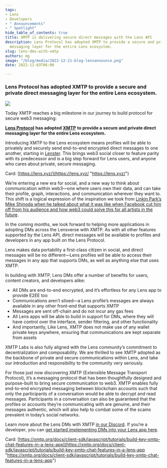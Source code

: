 ```yaml
---
tags:
- Lens
- Developers
- " Announcements"
- " Spotlight"
hide_table_of_contents: true
title: XMTP is delivering secure direct messages with the Lens API
description: Lens Protocol has adopted XMTP to provide a secure and private direct
  messaging layer for the entire Lens ecosystem.
slug: lens-dms-with-xmtp
authors: mg
image: "/blog/media/2022-12-21-blog-lensannounce.png"
date: 2022-11-03T06:00

---
```

### Lens Protocol has adopted XMTP to provide a secure and private direct messaging layer for the entire Lens ecosystem.

![](/blog/media/2022-12-21-blog-lensannounce.png)

Today XMTP reaches a big milestone in our journey to build protocol for secure web3 messaging:

[**Lens Protocol**](https://lens.xyz/) **has adopted** [**XMTP**](https://xmtp.org/) **to provide a secure and private direct messaging layer for the entire Lens ecosystem.**

Introducing XMTP to the Lens ecosystem means profiles will be able to privately and securely send end-to-end encrypted direct messages to one another, starting in [Lenster](https://lenster.xyz/). This brings web3 social closer to feature parity with its predecessor and is a big step forward for Lens users, and anyone who cares about private, secure messaging.

Card: [https://lens.xyz/](https://lens.xyz/ "https://lens.xyz/")

We’re entering a new era for social, and a new way to think about communication within web3—one where users own their data, and can take their profile, graph, interactions, and communication wherever they want to. This shift is a logical expression of the inspiration we took from [Linkin Park’s Mike Shinoda when he talked about what it was like when Facebook cut him off from his audience and how web3 could solve this for all artists in the future](https://blog.xmtp.com/xmtp-origin-story/).

In the coming months, we look forward to helping more applications in adopting DMs across the Lensverse with XMTP. As with all other features supported by the Lens API, direct messages will be available to profiles and developers in any app built on the Lens Protocol.

Lens makes data portability a first-class citizen in social, and direct messages will be no different—Lens profiles will be able to access their messages in any app that supports DMs, as well as anything else that uses XMTP.

In building with XMTP, Lens DMs offer a number of benefits for users, content creators, and developers alike:

* All DMs are end-to-end encrypted, and it’s effortless for any Lens app to provide E2EE too
* Communications aren’t siloed—a Lens profile’s messages are always available in any other front-end that supports XMTP
* Messages are sent off-chain and do not incur any gas fees
* All Lens apps will be able to build in support for DMs, where they will have control over the interface, sender filtering, and other functionality
* And importantly, Like Lens, XMTP does not make use of any wallet private keys anywhere, ensuring that communications are kept separate from assets

XMTP Labs is also fully aligned with the Lens community’s commitment to decentralization and composability. We are thrilled to see XMTP adopted as the backbone of private and secure communications within Lens, and take our introduction and responsibility to the community very seriously.

For those just now discovering XMTP (Extensible Message Transport Protocol), it’s a messaging protocol that has been thoughtfully designed and purpose-built to bring secure communication to web3. XMTP enables fully end-to-end encrypted messaging between blockchain accounts such that only the participants of a conversation would be able to decrypt and read messages. Participants in a conversation can also be guaranteed that the profiles or accounts they’re communicating with are genuine, and their messages authentic, which will also help to combat some of the scams prevalent in today’s social networks.

Learn more about the Lens DMs with XMTP [in our Discord](https://discord.gg/xmtp). If you’re a developer, you can [get started implementing DMs into your Lens app here](https://xmtp.to/lens-quickstart).

Card: [https://xmtp.org/docs/client-sdk/javascript/tutorials/build-key-xmtp-chat-features-in-a-lens-app](https://xmtp.org/docs/client-sdk/javascript/tutorials/build-key-xmtp-chat-features-in-a-lens-app "https://xmtp.org/docs/client-sdk/javascript/tutorials/build-key-xmtp-chat-features-in-a-lens-app")